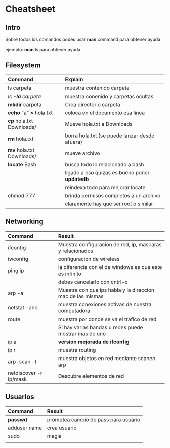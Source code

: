 # Cheatsheet

## Intro

Sobre todos los comandos podes usar **man** command para obtener ayuda

ejemplo: **man** ls para obtener ayuda.

## Filesystem

| **Command** | Explain |
| :--- | :--- |
| ls carpeta | muestra contenido carpeta |
| _ls **-la** carpeta_ | muestra conenido y carpetas ocultas |
| **mkdir** carpeta | Crea directorio carpeta |
| **echo** "a" **&gt;** hola.txt | coloca en el documento esa linea |
| **cp** hola.txt Downloads/ | Mueve hola.txt a Downloads |
| **rm** hola.txt | borra hola.txt \(se puede lanzar desde afuera\) |
| **mv** hola.txt Downloads/ | mueve archivo |
| **locate** Bash | busca todo lo relacionado a bash |
|  | ligado a eso quizas es bueno poner **updatedb** |
|  | reindexa todo para mejorar locate |
| chmod 777 | brinda permisos completos a un archivo  |
|  | claramente hay que ser root o similar |

## Networking

| Command | Result |
| :--- | :--- |
| ifconfig | Muestra configuracion de red, ip, mascaras y relacionados |
| iwconfig | configuracion de wireless |
| ping ip | la diferencia con el de windows es que este es infinito |
|  | debes cancelarlo con cntrl+c |
| arp -a | Muestra con que ips habla y la direccion mac de las mismas |
| netstat -ano | muestra conexiones activas de nuestra computadora |
| route | muestra por donde se va el trafico de red |
|  | Si hay varias bandas u redes puede mostrar mas de uno |
| ip a | **version mejorada de ifconfig** |
| ip r | muestra routing |
| arp-scan -l | muestra objetos en red mediante scaneo arp |
| netdiscover -r ip/mask | Descubre elementos de red |

## Usuarios

| Command | Result |
| :--- | :--- |
| **passwd** | promptea cambio de pass para usuario |
| adduser name | crea usuario |
| sudo | magia |
|  |  |

